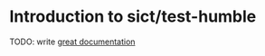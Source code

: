 # Introduction to sict/test-humble

TODO: write [great documentation](http://jacobian.org/writing/what-to-write/)
